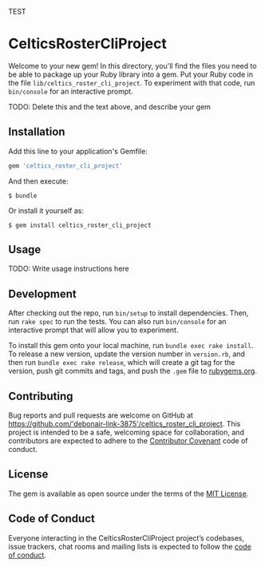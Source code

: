 TEST

# CelticsRosterCliProject

Welcome to your new gem! In this directory, you'll find the files you need to be able to package up your Ruby library into a gem. Put your Ruby code in the file `lib/celtics_roster_cli_project`. To experiment with that code, run `bin/console` for an interactive prompt.

TODO: Delete this and the text above, and describe your gem

## Installation

Add this line to your application's Gemfile:

```ruby
gem 'celtics_roster_cli_project'
```

And then execute:

    $ bundle

Or install it yourself as:

    $ gem install celtics_roster_cli_project

## Usage

TODO: Write usage instructions here

## Development

After checking out the repo, run `bin/setup` to install dependencies. Then, run `rake spec` to run the tests. You can also run `bin/console` for an interactive prompt that will allow you to experiment.

To install this gem onto your local machine, run `bundle exec rake install`. To release a new version, update the version number in `version.rb`, and then run `bundle exec rake release`, which will create a git tag for the version, push git commits and tags, and push the `.gem` file to [rubygems.org](https://rubygems.org).

## Contributing

Bug reports and pull requests are welcome on GitHub at https://github.com/'debonair-link-3875'/celtics_roster_cli_project. This project is intended to be a safe, welcoming space for collaboration, and contributors are expected to adhere to the [Contributor Covenant](http://contributor-covenant.org) code of conduct.

## License

The gem is available as open source under the terms of the [MIT License](https://opensource.org/licenses/MIT).

## Code of Conduct

Everyone interacting in the CelticsRosterCliProject project’s codebases, issue trackers, chat rooms and mailing lists is expected to follow the [code of conduct](https://github.com/'debonair-link-3875'/celtics_roster_cli_project/blob/master/CODE_OF_CONDUCT.md).
